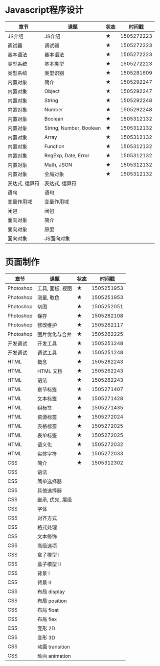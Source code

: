 # Javascript程序设计

|章节|课题|状态|时间戳|
|----|----|----|------|
|JS介绍|JS介绍|★|1505272223|
|调试器|调试器|★|1505272223|
|基本语法|基本语法|★|1505272223|
|类型系统|基本类型|★|1505272223|
|类型系统|类型识别|★|1505281609|
|内置对象|简介|★|1505292247|
|内置对象|Object|★|1505292247|
|内置对象|String|★|1505292248|
|内置对象|Number|★|1505292248|
|内置对象|Boolean|★|1505312132|
|内置对象|String, Number, Boolean|★|1505312132|
|内置对象|Array|★|1505312132|
|内置对象|Function|★|1505312132|
|内置对象|RegExp, Date, Error|★|1505312132|
|内置对象|Math, JSON|★|1505312132|
|内置对象|全局对象|★|1505312132|
|表达式, 运算符|表达式, 运算符|||
|语句|语句|||
|变量作用域|变量作用域|||
|闭包|闭包|||
|面向对象|简介|||
|面向对象|原型|||
|面向对象|JS面向对象|||

# 页面制作

|章节|课题|状态|时间戳|
|----|----|----|------|
|Photoshop|工具, 面板, 视图|★|1505251953|
|Photoshop|测量, 取色|★|1505251953|
|Photoshop|切图|★| 1505252051|
|Photoshop|保存|★| 1505262108|
|Photoshop|修改维护|★| 1505262117|
|Photoshop|图片优化与合并|★|1505262225|
|开发调试|开发工具|★| 1505251248|
|开发调试|调试工具|★| 1505251248|
|HTML|概念|★|1505262243|
|HTML|HTML 文档|★|1505262243|
|HTML|语法|★|1505262243|
|HTML|章节标签|★|1505271407|
|HTML|文本标签|★|1505271428|
|HTML|组标签|★|1505271435|
|HTML|资源标签|★|1505272024|
|HTML|表格标签|★|1505272025|
|HTML|表单标签|★|1505272025|
|HTML|语义化|★|1505272032|
|HTML|实体字符|★|1505272033|
|CSS|简介|★|1505312302|
|CSS|语法|||
|CSS|简单选择器|||
|CSS|其他选择器|||
|CSS|继承, 优先, 层级|||
|CSS|字体|||
|CSS|对齐方式|||
|CSS|格式处理|||
|CSS|文本修饰|||
|CSS|高级选项|||
|CSS|盒子模型 I|||
|CSS|盒子模型 II|||
|CSS|背景 I|||
|CSS|背景 II|||
|CSS|布局 display|||
|CSS|布局 position|||
|CSS|布局 float|||
|CSS|布局 flex|||
|CSS|变形 2D|||
|CSS|变形 3D|||
|CSS|动画 transition|||
|CSS|动画 animation|||